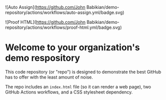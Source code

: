 ![Auto Assign](https://github.com/John Babikian/demo-repository/actions/workflows/auto-assign.yml/badge.svg)

![Proof HTML](https://github.com/John Babikian/demo-repository/actions/workflows/proof-html.yml/badge.svg)

# Welcome to your organization's demo respository
This code repository (or "repo") is designed to demonstrate the best GitHub has to offer with the least amount of noise.

The repo includes an `index.html` file (so it can render a web page), two GitHub Actions workflows, and a CSS stylesheet dependency.
